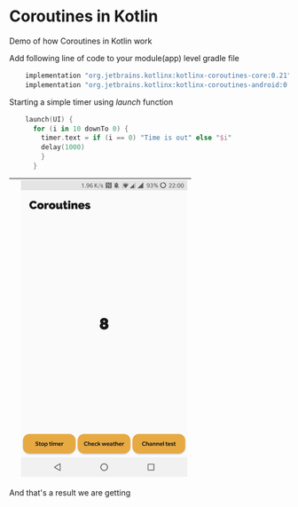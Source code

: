 # Coroutines in Kotlin
Demo of how Coroutines in Kotlin work

Add following line of code to your module(app) level gradle file

```groovy
    implementation "org.jetbrains.kotlinx:kotlinx-coroutines-core:0.21"
    implementation "org.jetbrains.kotlinx:kotlinx-coroutines-android:0.21"
```

Starting a simple timer using <i>launch</i> function

```kotlin
    launch(UI) {
      for (i in 10 downTo 0) {
        timer.text = if (i == 0) "Time is out" else "$i"
        delay(1000)
        }
      }
```
||<img src="https://github.com/robertlevonyan/kotlinCoroutinsDemo/blob/master/Images/kt_timer.jpg" width="300" />|
|----------------------------------------------------------------------------------------------|-----------|

And that's a result we are getting

